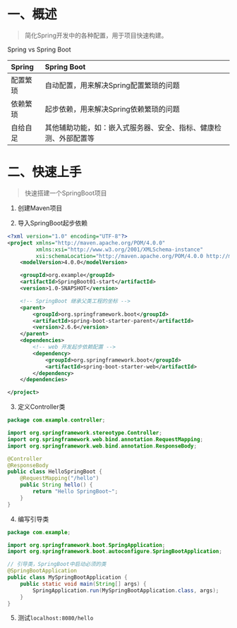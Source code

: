 
# 一、概述

> 简化Spring开发中的各种配置，用于项目快速构建。

Spring vs Spring Boot

Spring | Spring Boot
:- | :-
配置繁琐 | 自动配置，用来解决Spring配置繁琐的问题
依赖繁琐 | 起步依赖，用来解决Spring依赖繁琐的问题
自给自足 | 其他辅助功能，如：嵌入式服务器、安全、指标、健康检测、外部配置等


# 二、快速上手

> 快速搭建一个SpringBoot项目

1. 创建Maven项目

2. 导入SpringBoot起步依赖
```xml
<?xml version="1.0" encoding="UTF-8"?>
<project xmlns="http://maven.apache.org/POM/4.0.0"
         xmlns:xsi="http://www.w3.org/2001/XMLSchema-instance"
         xsi:schemaLocation="http://maven.apache.org/POM/4.0.0 http://maven.apache.org/xsd/maven-4.0.0.xsd">
    <modelVersion>4.0.0</modelVersion>

    <groupId>org.example</groupId>
    <artifactId>SpringBoot01-start</artifactId>
    <version>1.0-SNAPSHOT</version>

    <!-- SpringBoot 继承父类工程的坐标 -->
    <parent>
        <groupId>org.springframework.boot</groupId>
        <artifactId>spring-boot-starter-parent</artifactId>
        <version>2.6.6</version>
    </parent>
    <dependencies>
        <!-- web 开发起步依赖配置 -->
        <dependency>
            <groupId>org.springframework.boot</groupId>
            <artifactId>spring-boot-starter-web</artifactId>
        </dependency>
    </dependencies>

</project>
```

3. 定义Controller类
```java
package com.example.controller;

import org.springframework.stereotype.Controller;
import org.springframework.web.bind.annotation.RequestMapping;
import org.springframework.web.bind.annotation.ResponseBody;

@Controller
@ResponseBody
public class HelloSpringBoot {
    @RequestMapping("/hello")
    public String hello() {
        return "Hello SpringBoot~";
    }
}
```

4. 编写引导类
```java
package com.example;

import org.springframework.boot.SpringApplication;
import org.springframework.boot.autoconfigure.SpringBootApplication;

// 引导类，SpringBoot中启动必须的类
@SpringBootApplication
public class MySpringBootApplication {
    public static void main(String[] args) {
        SpringApplication.run(MySpringBootApplication.class, args);
    }
}
```

5. 测试`localhost:8080/hello`


